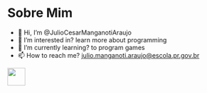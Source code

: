 # Sobre Mim
- 👋 Hi, I’m @JulioCesarManganotiAraujo
- 👀 I’m interested in? learn more about programming
- 🌱 I’m currently learning? to program games
- 📫 How to reach me? julio.manganoti.araujo@escola.pr.gov.br 

<img src="https://cdn.jsdelivr.net/gh/devicons/devicon/icons/java/java-original.svg" width="40" height="40"/> 
